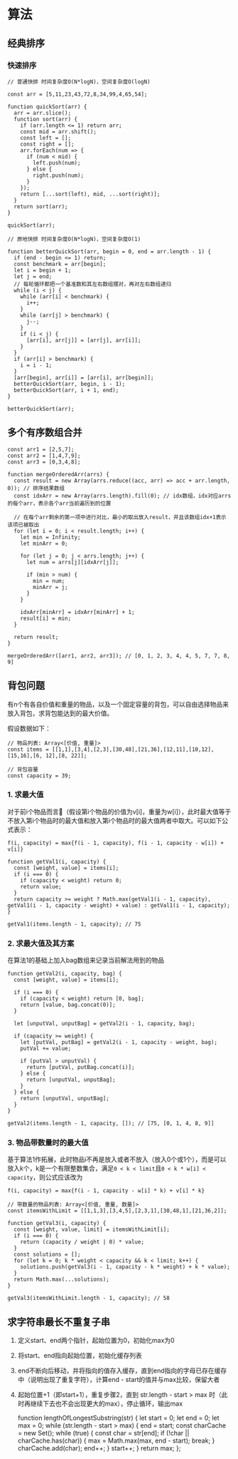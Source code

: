 # 算法

## 经典排序

### 快速排序

    // 普通快排 时间复杂度O(N*logN)，空间复杂度O(logN)

    const arr = [5,11,23,43,72,8,34,99,4,65,54];

    function quickSort(arr) {
      arr = arr.slice();
      function sort(arr) {
        if (arr.length <= 1) return arr;
        const mid = arr.shift();
        const left = [];
        const right = [];
        arr.forEach(num => {
          if (num < mid) {
            left.push(num);
          } else {
            right.push(num);
          }
        });
        return [...sort(left), mid, ...sort(right)];
      }
      return sort(arr);
    }

    quickSort(arr);
    
    // 原地快排 时间复杂度O(N*logN)，空间复杂度O(1)

    function betterQuickSort(arr, begin = 0, end = arr.length - 1) {
      if (end - begin <= 1) return;
      const benchmark = arr[begin];
      let i = begin + 1;
      let j = end;
      // 每轮循环都把一个基准数和其左右数组摆对，再对左右数组递归
      while (i < j) {
        while (arr[i] < benchmark) {
          i++;
        }
        while (arr[j] > benchmark) {
          j--;
        }
        if (i < j) {
          [arr[i], arr[j]] = [arr[j], arr[i]];
        }
      }
      if (arr[i] > benchmark) {
        i = i - 1;
      }
      [arr[begin], arr[i]] = [arr[i], arr[begin]];
      betterQuickSort(arr, begin, i - 1);
      betterQuickSort(arr, i + 1, end);
    }

    betterQuickSort(arr);


## 多个有序数组合并

    const arr1 = [2,5,7];
    const arr2 = [1,4,7,9];
    const arr3 = [0,3,4,8];

    function mergeOrderedArr(arrs) {
      const result = new Array(arrs.reduce((acc, arr) => acc + arr.length, 0)); // 排序结果数组
      const idxArr = new Array(arrs.length).fill(0); // idx数组，idx对应arrs的每个arr，表示各个arr当前遍历到的位置

      // 在每个arr剩余的第一项中进行对比，最小的取出放入result，并且该数组idx+1表示该项已被取出
      for (let i = 0; i < result.length; i++) {
        let min = Infinity;
        let minArr = 0;

        for (let j = 0; j < arrs.length; j++) {
          let num = arrs[j][idxArr[j]];

          if (min > num) {
            min = num;
            minArr = j;
          }
        }

        idxArr[minArr] = idxArr[minArr] + 1;
        result[i] = min;
      }

      return result;
    }

    mergeOrderedArr([arr1, arr2, arr3]); // [0, 1, 2, 3, 4, 4, 5, 7, 7, 8, 9]




## 背包问题

有n个有各自价值和重量的物品，以及一个固定容量的背包，可以自由选择物品来放入背包，求背包能达到的最大价值。

假设数据如下：

    // 物品列表: Array<[价值, 重量]>
    const items = [[1,1],[3,4],[2,3],[30,48],[21,36],[12,11],[10,12],[15,16],[6, 12],[8, 22]];

    // 背包容量
    const capacity = 39;


### 1. 求最大值

对于前i个物品而言（假设第i个物品的价值为v[i]，重量为w[i]），此时最大值等于不放入第i个物品时的最大值和放入第i个物品时的最大值两者中取大。可以如下公式表示：

`f(i, capacity) = max{f(i - 1, capacity), f(i - 1, capacity - w[i]) + v[i]}`


    function getVal1(i, capacity) {
      const [weight, value] = items[i];
      if (i === 0) {
        if (capacity < weight) return 0;
        return value;
      }
      return capacity >= weight ? Math.max(getVal1(i - 1, capacity), getVal1(i - 1, capacity - weight) + value) : getVal1(i - 1, capacity);
    }

    getVal1(items.length - 1, capacity); // 75

### 2. 求最大值及其方案

在算法1的基础上加入bag数组来记录当前解法用到的物品

    function getVal2(i, capacity, bag) {
      const [weight, value] = items[i];

      if (i === 0) {
        if (capacity < weight) return [0, bag];
        return [value, bag.concat(0)];
      }

      let [unputVal, unputBag] = getVal2(i - 1, capacity, bag);

      if (capacity >= weight) {
        let [putVal, putBag] = getVal2(i - 1, capacity - weight, bag);
        putVal += value;
      
        if (putVal > unputVal) {
          return [putVal, putBag.concat(i)];
        } else {
          return [unputVal, unputBag];
        }
      } else {
        return [unputVal, unputBag];
      }
    }

    getVal2(items.length - 1, capacity, []); // [75, [0, 1, 4, 8, 9]]

### 3. 物品带数量时的最大值

基于算法1作拓展，此时物品i不再是放入或者不放入（放入0个或1个），而是可以放入k个，k是一个有限整数集合，满足`0 < k < limit`且`0 < k * w[i] < capacity`，则公式应该改为

`f(i, capacity) = max{f(i - 1, capacity - w[i] * k) + v[i] * k}`


    // 带数量的物品列表: Array<[价值, 重量, 数量]>
    const itemsWithLimit = [[1,1,3],[3,4,5],[2,3,1],[30,48,1],[21,36,2]];

    function getVal3(i, capacity) {
      const [weight, value, limit] = itemsWithLimit[i];
      if (i === 0) {
        return (capacity / weight | 0) * value;
      }
      const solutions = [];
      for (let k = 0; k * weight < capacity && k < limit; k++) {
        solutions.push(getVal3(i - 1, capacity - k * weight) + k * value);
      }
      return Math.max(...solutions);
    }

    getVal3(itemsWithLimit.length - 1, capacity); // 58



## 求字符串最长不重复子串

1. 定义start、end两个指针，起始位置为0，初始化max为0
2. 将start、end指向起始位置，初始化缓存列表
3. end不断向后移动，并将指向的值存入缓存，直到end指向的字母已存在缓存中（说明出现了重复字符），计算end - start的值并与max比较，保留大者
4. 起始位置+1（即start+1），重复步骤2，直到 str.length - start > max 时（此时再继续下去也不会出现更大的max），停止循环，输出max


    function lengthOfLongestSubstring(str) {
      let start = 0;
      let end = 0;
      let max = 0;
      while (str.length - start > max) {
        end = start;
        const charCache = new Set();
        while (true) {
          const char = str[end];
          if (!char || charCache.has(char)) {
            max = Math.max(max, end - start);
            break;
          }
          charCache.add(char);
          end++;
        }
        start++;
      }
      return max;
    };



